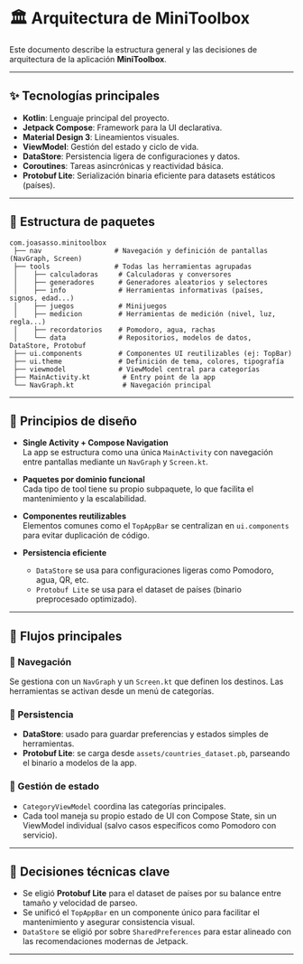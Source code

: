 
# 🏛️ Arquitectura de MiniToolbox

Este documento describe la estructura general y las decisiones de arquitectura de la aplicación **MiniToolbox**.

---

## ✨ Tecnologías principales

- **Kotlin**: Lenguaje principal del proyecto.
- **Jetpack Compose**: Framework para la UI declarativa.
- **Material Design 3**: Lineamientos visuales.
- **ViewModel**: Gestión del estado y ciclo de vida.
- **DataStore**: Persistencia ligera de configuraciones y datos.
- **Coroutines**: Tareas asincrónicas y reactividad básica.
- **Protobuf Lite**: Serialización binaria eficiente para datasets estáticos (países).

---

## 📂 Estructura de paquetes

```
com.joasasso.minitoolbox
 ├── nav                  # Navegación y definición de pantallas (NavGraph, Screen)
 ├── tools                # Todas las herramientas agrupadas
 │    ├── calculadoras     # Calculadoras y conversores
 │    ├── generadores      # Generadores aleatorios y selectores
 │    ├── info             # Herramientas informativas (países, signos, edad...)
 │    ├── juegos           # Minijuegos
 │    ├── medicion         # Herramientas de medición (nivel, luz, regla...)
 │    ├── recordatorios    # Pomodoro, agua, rachas
 │    └── data             # Repositorios, modelos de datos, DataStore, Protobuf
 ├── ui.components         # Componentes UI reutilizables (ej: TopBar)
 ├── ui.theme              # Definición de tema, colores, tipografía
 ├── viewmodel             # ViewModel central para categorías
 ├── MainActivity.kt        # Entry point de la app
 └── NavGraph.kt            # Navegación principal
```

---

## 🧠 Principios de diseño

- **Single Activity + Compose Navigation**  
  La app se estructura como una única `MainActivity` con navegación entre pantallas mediante un `NavGraph` y `Screen.kt`.

- **Paquetes por dominio funcional**  
  Cada tipo de tool tiene su propio subpaquete, lo que facilita el mantenimiento y la escalabilidad.

- **Componentes reutilizables**  
  Elementos comunes como el `TopAppBar` se centralizan en `ui.components` para evitar duplicación de código.

- **Persistencia eficiente**  
  - `DataStore` se usa para configuraciones ligeras como Pomodoro, agua, QR, etc.
  - `Protobuf Lite` se usa para el dataset de países (binario preprocesado optimizado).

---

## 🚀 Flujos principales

### 🔹 Navegación
Se gestiona con un `NavGraph` y un `Screen.kt` que definen los destinos. Las herramientas se activan desde un menú de categorías.

### 🔹 Persistencia
- **DataStore**: usado para guardar preferencias y estados simples de herramientas.
- **Protobuf Lite**: se carga desde `assets/countries_dataset.pb`, parseando el binario a modelos de la app.

### 🔹 Gestión de estado
- `CategoryViewModel` coordina las categorías principales.
- Cada tool maneja su propio estado de UI con Compose State, sin un ViewModel individual (salvo casos específicos como Pomodoro con servicio).

---

## 📌 Decisiones técnicas clave

- Se eligió **Protobuf Lite** para el dataset de países por su balance entre tamaño y velocidad de parseo.
- Se unificó el `TopAppBar` en un componente único para facilitar el mantenimiento y asegurar consistencia visual.
- `DataStore` se eligió por sobre `SharedPreferences` para estar alineado con las recomendaciones modernas de Jetpack.

---
